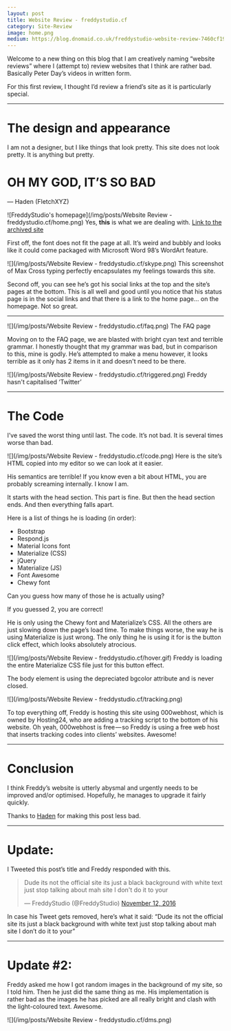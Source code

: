 ```yaml
---
layout: post
title: Website Review - freddystudio.cf
category: Site-Review
image: home.png
medium: https://blog.dnomaid.co.uk/freddystudio-website-review-7460cf19d885
---
```


Welcome to a new thing on this blog that I am creatively naming “website reviews” where I (attempt to) review websites that I think are rather bad. Basically Peter Day’s videos in written form.

For this first review, I thought I’d review a friend’s site as it is particularly special.

---

# The design and appearance

I am not a designer, but I like things that look pretty. This site does not look pretty. It is anything but pretty.

# OH MY GOD, IT’S SO BAD
— Haden (FletchXYZ)



![FreddyStudio's homepage](/img/posts/Website Review - freddystudio.cf/home.png)
<span class="image-caption">Yes, <b>this</b> is what we are dealing with. [Link to the archived site](https://archive.is/D1KYx)</span>

First off, the font does not fit the page at all. It’s weird and bubbly and looks like it could come packaged with Microsoft Word 98’s WordArt feature.

![](/img/posts/Website Review - freddystudio.cf/skype.png)
<span class="image-caption">This screenshot of Max Cross typing perfectly encapsulates my feelings towards this site.</span>

Second off, you can see he’s got his social links at the top and the site’s pages at the bottom. This is all well and good until you notice that his status page is in the social links and that there is a link to the home page… on the homepage. Not so great.

---

![](/img/posts/Website Review - freddystudio.cf/faq.png)
<span class="image-caption">The FAQ page</span>

Moving on to the FAQ page, we are blasted with bright cyan text and terrible grammar. I honestly thought that my grammar was bad, but in comparison to this, mine is godly. He’s attempted to make a menu however, it looks terrible as it only has 2 items in it and doesn't need to be there.

![](/img/posts/Website Review - freddystudio.cf/triggered.png)
<span class="image-caption">Freddy hasn't capitalised ‘Twitter’</span>

---

# The Code
I’ve saved the worst thing until last. The code. It’s not bad. It is several times worse than bad.

![](/img/posts/Website Review - freddystudio.cf/code.png)
<span class="image-caption">Here is the site’s HTML copied into my editor so we can look at it easier.</span>

His semantics are terrible! If you know even a bit about HTML, you are probably screaming internally. I know I am.

It starts with the head section. This part is fine. But then the head section ends. And then everything falls apart.

Here is a list of things he is loading (in order):
- Bootstrap
- Respond.js
- Material Icons font
- Materialize (CSS)
- jQuery
- Materialize (JS)
- Font Awesome
- Chewy font

Can you guess how many of those he is actually using?

If you guessed 2, you are correct!

He is only using the Chewy font and Materialize’s CSS. All the others are just slowing down the page’s load time. To make things worse, the way he is using Materialize is just wrong. The only thing he is using it for is the button click effect, which looks absolutely atrocious.

![](/img/posts/Website Review - freddystudio.cf/hover.gif)
<span class="image-caption">Freddy is loading the entire Materialize CSS file just for this button effect.</span>

The body element is using the depreciated bgcolor attribute and is never closed.

![](/img/posts/Website Review - freddystudio.cf/tracking.png)

To top everything off, Freddy is hosting this site using 000webhost, which is owned by Hosting24, who are adding a tracking script to the bottom of his website. Oh yeah, 000webhost is free — so Freddy is using a free web host that inserts tracking codes into clients’ websites. Awesome!

---

# Conclusion

I think Freddy’s website is utterly abysmal and urgently needs to be improved and/or optimised. Hopefully, he manages to upgrade it fairly quickly.

Thanks to <a href="https://thehaden.co">Haden</a> for making this post less bad.

---

# Update:

I Tweeted this post’s title and Freddy responded with this.

<blockquote class="twitter-tweet" data-conversation="none" data-lang="en"><p lang="en" dir="ltr">Dude its not the official site its just a black background with white text just stop talking about mah site I don&#39;t do it to your</p>&mdash; FreddyStudio (@FreddyStudio) <a href="https://twitter.com/FreddyStudio/status/797350712044879872">November 12, 2016</a></blockquote>
<script async src="//platform.twitter.com/widgets.js" charset="utf-8"></script>

In case his Tweet gets removed, here’s what it said: “Dude its not the official site its just a black background with white text just stop talking about mah site I don’t do it to your”

---

# Update #2:

Freddy asked me how I got random images in the background of my site, so I told him. Then he just did the same thing as me.
His implementation is rather bad as the images he has picked are all really bright and clash with the light-coloured text.
Awesome.

![](/img/posts/Website Review - freddystudio.cf/dms.png)
